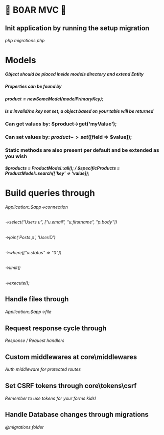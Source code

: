# 🐗 B0AR MVC 🐗

## Init application by running the setup migration 
###### php migrations.php

# Models

##### Object should be placed inside models directory and extend Entity
##### Properties can be found by
##### $product = new SomeModel($modelPrimaryKey);
##### Is a invalid/no key not set, a object based on your table will be returned
### Can get values by: $product->get('myValue');
### Can set values by: $product->set([$field => $value]);
### Static methods are also present per default and be extended as you wish
##### $products = ProductModel::all(); / $specificProducts = ProductModel::search(['key' => 'value]);


# Build queries through 

###### Application::$app->connection
###### ->select("Users u", ["u.email", "u.firstname", "p.body"])
###### ->join('Posts p', 'UserID')
###### ->where(["u.status" => "0"])
###### ->limit()
###### ->execute();

## Handle files through 

###### Application::$app->file

## Request response cycle through 

###### Response / Request handlers

## Custom middlewares at core\middlewares

###### Auth middleware for protected routes

## Set CSRF tokens through core\tokens\csrf

###### Remember to use tokens for your forms kids!

## Handle Database changes through migrations

###### @migrations folder
